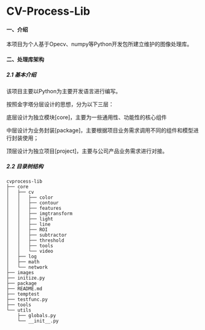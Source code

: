 # CV-Process-Lib

#### 一、介绍

本项目为个人基于Opecv、numpy等Python开发包所建立维护的图像处理库。

#### 二、处理库架构

##### 2.1 基本介绍

该项目主要以Python为主要开发语言进行编写。

按照金字塔分层设计的思想，分为以下三层：

底层设计为独立模块[core]，主要为一些通用性、功能性的核心组件

中层设计为业务封装[package]，主要根据项目业务需求调用不同的组件和模型进行封装使用；

顶层设计为独立项目[project]，主要与公司产品业务需求进行对接。

##### 2.2 目录树结构

```shell
cvprocess-lib
├── core
│   ├── cv
│   │   ├── color
│   │   ├── contour
│   │   ├── features
│   │   ├── imgtransform
│   │   ├── light
│   │   ├── line
│   │   ├── ROI
│   │   ├── subtractor
│   │   ├── threshold
│   │   ├── tools
│   │   └── video
│   ├── log
│   ├── math
│   └── network
├── images
├── initize.py
├── package
├── README.md
├── temptest
├── testfunc.py
├── tools
└── utils
    ├── globals.py
    └── __init__.py
```


